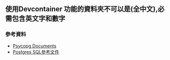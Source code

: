 ## 使用Devcontainer 功能的資料夾不可以是(全中文),必需包含英文字和數字

### 參考資料
 - [Psycopg Documents](https://www.psycopg.org/docs/)
 - [Postgres SQL參考文件](https://www.postgresqltutorial.com)
